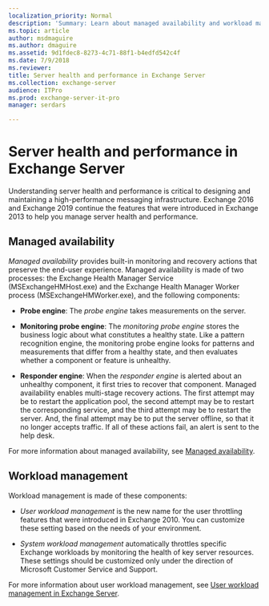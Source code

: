 ```yaml
---
localization_priority: Normal
description: 'Summary: Learn about managed availability and workload management in Exchange Server.'
ms.topic: article
author: msdmaguire
ms.author: dmaguire
ms.assetid: 9d1fdec8-8273-4c71-88f1-b4edfd542c4f
ms.date: 7/9/2018
ms.reviewer: 
title: Server health and performance in Exchange Server
ms.collection: exchange-server
audience: ITPro
ms.prod: exchange-server-it-pro
manager: serdars

---
```


# Server health and performance in Exchange Server

Understanding server health and performance is critical to designing and maintaining a high-performance messaging infrastructure. Exchange 2016 and Exchange 2019 continue the features that were introduced in Exchange 2013 to help you manage server health and performance.

## Managed availability

 *Managed availability* provides built-in monitoring and recovery actions that preserve the end-user experience. Managed availability is made of two processes: the Exchange Health Manager Service (MSExchangeHMHost.exe) and the Exchange Health Manager Worker process (MSExchangeHMWorker.exe), and the following components:

- **Probe engine**: The *probe engine* takes measurements on the server.

- **Monitoring probe engine**: The *monitoring probe engine* stores the business logic about what constitutes a healthy state. Like a pattern recognition engine, the monitoring probe engine looks for patterns and measurements that differ from a healthy state, and then evaluates whether a component or feature is unhealthy.

- **Responder engine**: When the *responder engine* is alerted about an unhealthy component, it first tries to recover that component. Managed availability enables multi-stage recovery actions. The first attempt may be to restart the application pool, the second attempt may be to restart the corresponding service, and the third attempt may be to restart the server. And, the final attempt may be to put the server offline, so that it no longer accepts traffic. If all of these actions fail, an alert is sent to the help desk.

For more information about managed availability, see [Managed availability](../high-availability/managed-availability/managed-availability.md).

## Workload management

Workload management is made of these components:

- *User workload management* is the new name for the user throttling features that were introduced in Exchange 2010. You can customize these setting based on the needs of your environment.

- *System workload management* automatically throttles specific Exchange workloads by monitoring the health of key server resources. These settings should be customized only under the direction of Microsoft Customer Service and Support.

For more information about user workload management, see [User workload management in Exchange Server](workload-management.md).
